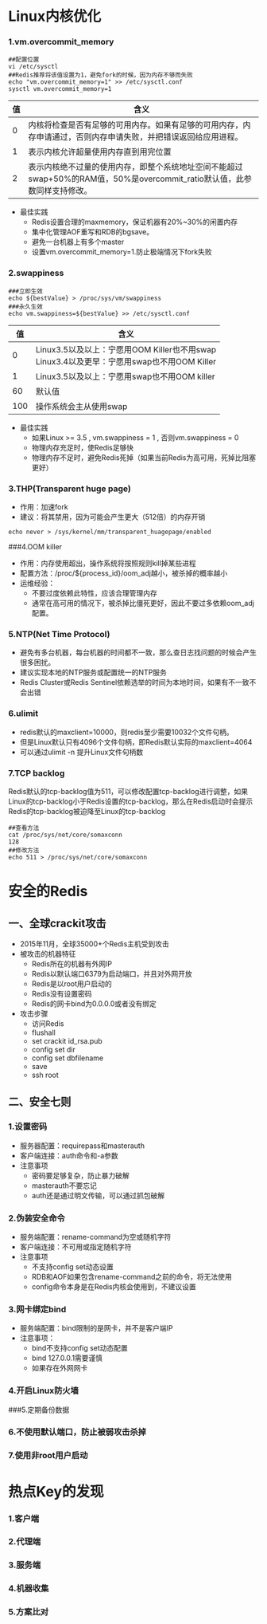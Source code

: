 # Linux内核优化

### 1.vm.overcommit_memory

~~~shell
##配置位置
vi /etc/sysctl
##Redis推荐将该值设置为1，避免fork的时候，因为内存不够而失败
echo "vm.overcommit_memory=1" >> /etc/sysctl.conf
sysctl vm.overcommit_memory=1
~~~

| 值   | 含义                                                         |
| ---- | ------------------------------------------------------------ |
| 0    | 内核将检查是否有足够的可用内存。如果有足够的可用内存，内存申请通过，否则内存申请失败，并把错误返回给应用进程。 |
| 1    | 表示内核允许超量使用内存直到用完位置                         |
| 2    | 表示内核绝不过量的使用内存，即整个系统地址空间不能超过swap+50%的RAM值，50%是overcommit_ratio默认值，此参数同样支持修改。 |

- 最佳实践
  - Redis设置合理的maxmemory，保证机器有20%~30%的闲置内存
  - 集中化管理AOF重写和RDB的bgsave。
  - 避免一台机器上有多个master
  - 设置vm.overcommit_memory=1.防止极端情况下fork失败

### 2.swappiness

~~~shell
###立即生效
echo ${bestValue} > /proc/sys/vm/swappiness
###永久生效
echo vm.swappiness=${bestValue} >> /etc/sysctl.conf
~~~

| 值   | 含义                                                         |
| ---- | ------------------------------------------------------------ |
| 0    | Linux3.5以及以上：宁愿用OOM Killer也不用swap<br/>Linux3.4以及更早：宁愿用swap也不用OOM Killer |
| 1    | Linux3.5以及以上：宁愿用swap也不用OOM killer                 |
| 60   | 默认值                                                       |
| 100  | 操作系统会主从使用swap                                       |

- 最佳实践
  - 如果Linux >= 3.5 , vm.swappiness = 1 , 否则vm.swappiness = 0
  - 物理内存充足时，使Redis足够快
  - 物理内存不足时，避免Redis死掉（如果当前Redis为高可用，死掉比阻塞更好）

### 3.THP(Transparent huge page)

- 作用：加速fork
- 建议：将其禁用，因为可能会产生更大（512倍）的内存开销

~~~shell
echo never > /sys/kernel/mm/transparent_huagepage/enabled
~~~

###4.OOM killer

- 作用：内存使用超出，操作系统将按照规则kill掉某些进程
- 配置方法：/proc/${process_id}/oom_adj越小，被杀掉的概率越小
- 运维经验：
  - 不要过度依赖此特性，应该合理管理内存
  - 通常在高可用的情况下，被杀掉比僵死更好，因此不要过多依赖oom_adj配置。

### 5.NTP(Net Time Protocol)

- 避免有多台机器，每台机器的时间都不一致，那么查日志找问题的时候会产生很多困扰。
- 建议实现本地的NTP服务或配置统一的NTP服务
- Redis Cluster或Redis Sentinel依赖选举的时间为本地时间，如果有不一致不会出错

### 6.ulimit

- redis默认的maxclient=10000，则redis至少需要10032个文件句柄。
- 但是Linux默认只有4096个文件句柄，即Redis默认实际的maxclient=4064
- 可以通过ulimit -n 提升Linux文件句柄数

### 7.TCP backlog

Redis默认的tcp-backlog值为511，可以修改配置tcp-backlog进行调整，如果Linux的tcp-backlog小于Redis设置的tcp-backlog，那么在Redis启动时会提示Redis的tcp-backlog被迫降至Linux的tcp-backlog

~~~shell
##查看方法
cat /proc/sys/net/core/somaxconn
128
##修改方法
echo 511 > /proc/sys/net/core/somaxconn
~~~





# 安全的Redis

## 一、全球crackit攻击

- 2015年11月，全球35000+个Redis主机受到攻击
- 被攻击的机器特征
  - Redis所在的机器有外网IP
  - Redis以默认端口6379为启动端口，并且对外网开放
  - Redis是以root用户启动的
  - Redis没有设置密码
  - Redis的网卡bind为0.0.0.0或者没有绑定
- 攻击步骤
  - 访问Redis
  - flushall
  - set crackit id_rsa.pub
  - config set dir
  - config set dbfilename
  - save
  - ssh root

## 二、安全七则

### 1.设置密码

- 服务器配置：requirepass和masterauth
- 客户端连接：auth命令和-a参数
- 注意事项
  - 密码要足够复杂，防止暴力破解
  - masterauth不要忘记
  - auth还是通过明文传输，可以通过抓包破解

### 2.伪装安全命令

- 服务端配置：rename-command为空或随机字符
- 客户端连接：不可用或指定随机字符
- 注意事项
  - 不支持config set动态设置
  - RDB和AOF如果包含rename-command之前的命令，将无法使用
  - config命令本身是在Redis内核会使用到，不建议设置

### 3.网卡绑定bind

- 服务端配置：bind限制的是网卡，并不是客户端IP
- 注意事项：
  - bind不支持config set动态配置
  - bind 127.0.0.1需要谨慎
  - 如果存在外网网卡

### 4.开启Linux防火墙

###5.定期备份数据

### 6.不使用默认端口，防止被弱攻击杀掉

### 7.使用非root用户启动





# 热点Key的发现

### 1.客户端

### 2.代理端

### 3.服务端

### 4.机器收集

### 5.方案比对



